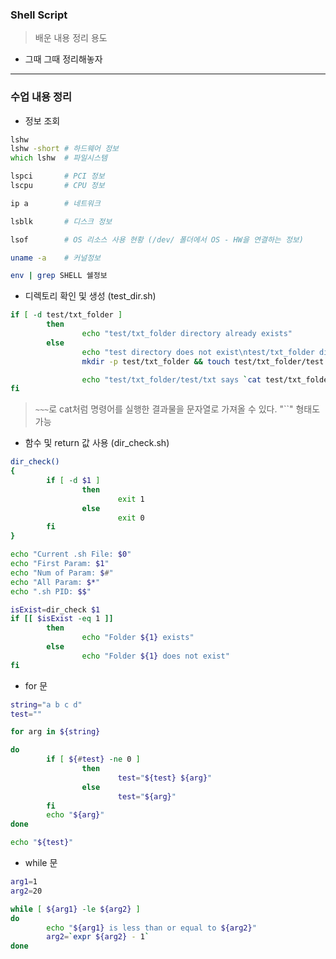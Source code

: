 ### Shell Script
> 배운 내용 정리 용도

* 그때 그때 정리해놓자

<hr>

### 수업 내용 정리 

* 정보 조회
``` zsh
lshw
lshw -short # 하드웨어 정보
which lshw  # 파일시스템

lspci       # PCI 정보
lscpu       # CPU 정보

ip a        # 네트워크

lsblk       # 디스크 정보

lsof        # OS 리소스 사용 현황 (/dev/ 폴더에서 OS - HW을 연결하는 정보)

uname -a    # 커널정보

env | grep SHELL 쉘정보
```

* 디렉토리 확인 및 생성 (test_dir.sh)
```zsh
if [ -d test/txt_folder ]
        then
                echo "test/txt_folder directory already exists"
        else
                echo "test directory does not exist\ntest/txt_folder directories and test.txt file are being created..."
                mkdir -p test/txt_folder && touch test/txt_folder/test.txt && echo "Hello World!" > test/txt_folder/test.txt

                echo "test/txt_folder/test/txt says `cat test/txt_folder/test.txt`"
fi
```
> `~~~`로 cat처럼 명령어를 실행한 결과물을 문자열로 가져올 수 있다. "``" 형태도 가능

* 함수 및 return 값 사용 (dir_check.sh)
```zsh
dir_check()
{
        if [ -d $1 ]
                then
                        exit 1
                else
                        exit 0
        fi
}

echo "Current .sh File: $0"
echo "First Param: $1"
echo "Num of Param: $#"
echo "All Param: $*"
echo ".sh PID: $$"

isExist=dir_check $1
if [[ $isExist -eq 1 ]]
        then
                echo "Folder ${1} exists"
        else
                echo "Folder ${1} does not exist"
fi
```

* for 문
```zsh
string="a b c d"
test=""

for arg in ${string}

do
        if [ ${#test} -ne 0 ]
                then
                        test="${test} ${arg}"
                else
                        test="${arg}"
        fi
        echo "${arg}"
done

echo "${test}"
```

* while 문
```zsh
arg1=1
arg2=20

while [ ${arg1} -le ${arg2} ]
do
        echo "${arg1} is less than or equal to ${arg2}"
        arg2=`expr ${arg2} - 1`
done
```
